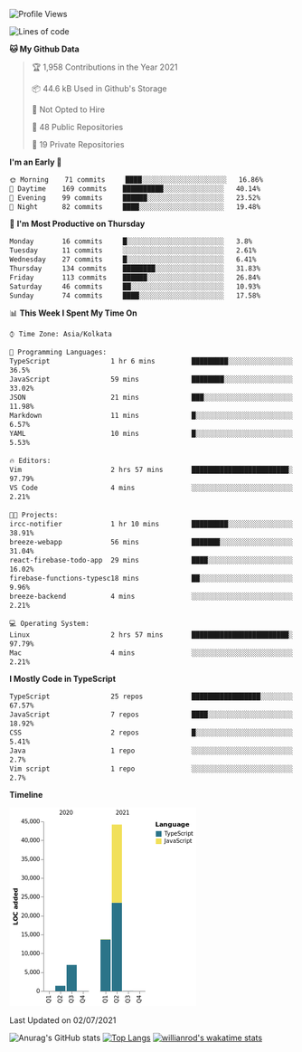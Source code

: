 <!--START_SECTION:waka-->
![Profile Views](http://img.shields.io/badge/Profile%20Views-0-blue)

![Lines of code](https://img.shields.io/badge/From%20Hello%20World%20I%27ve%20Written-66336%20lines%20of%20code-blue)

**🐱 My Github Data** 

> 🏆 1,958 Contributions in the Year 2021
 > 
> 📦 44.6 kB Used in Github's Storage 
 > 
> 🚫 Not Opted to Hire
 > 
> 📜 48 Public Repositories 
 > 
> 🔑 19 Private Repositories  
 > 
**I'm an Early 🐤** 

```text
🌞 Morning    71 commits     ████░░░░░░░░░░░░░░░░░░░░░   16.86% 
🌆 Daytime    169 commits    ██████████░░░░░░░░░░░░░░░   40.14% 
🌃 Evening    99 commits     ██████░░░░░░░░░░░░░░░░░░░   23.52% 
🌙 Night      82 commits     ████░░░░░░░░░░░░░░░░░░░░░   19.48%

```
📅 **I'm Most Productive on Thursday** 

```text
Monday       16 commits     █░░░░░░░░░░░░░░░░░░░░░░░░   3.8% 
Tuesday      11 commits     ░░░░░░░░░░░░░░░░░░░░░░░░░   2.61% 
Wednesday    27 commits     █░░░░░░░░░░░░░░░░░░░░░░░░   6.41% 
Thursday     134 commits    ████████░░░░░░░░░░░░░░░░░   31.83% 
Friday       113 commits    ██████░░░░░░░░░░░░░░░░░░░   26.84% 
Saturday     46 commits     ██░░░░░░░░░░░░░░░░░░░░░░░   10.93% 
Sunday       74 commits     ████░░░░░░░░░░░░░░░░░░░░░   17.58%

```


📊 **This Week I Spent My Time On** 

```text
⌚︎ Time Zone: Asia/Kolkata

💬 Programming Languages: 
TypeScript               1 hr 6 mins         █████████░░░░░░░░░░░░░░░░   36.5% 
JavaScript               59 mins             ████████░░░░░░░░░░░░░░░░░   33.02% 
JSON                     21 mins             ███░░░░░░░░░░░░░░░░░░░░░░   11.98% 
Markdown                 11 mins             █░░░░░░░░░░░░░░░░░░░░░░░░   6.57% 
YAML                     10 mins             █░░░░░░░░░░░░░░░░░░░░░░░░   5.53%

🔥 Editors: 
Vim                      2 hrs 57 mins       ████████████████████████░   97.79% 
VS Code                  4 mins              ░░░░░░░░░░░░░░░░░░░░░░░░░   2.21%

🐱‍💻 Projects: 
ircc-notifier            1 hr 10 mins        █████████░░░░░░░░░░░░░░░░   38.91% 
breeze-webapp            56 mins             ███████░░░░░░░░░░░░░░░░░░   31.04% 
react-firebase-todo-app  29 mins             ████░░░░░░░░░░░░░░░░░░░░░   16.02% 
firebase-functions-typesc18 mins             ██░░░░░░░░░░░░░░░░░░░░░░░   9.96% 
breeze-backend           4 mins              ░░░░░░░░░░░░░░░░░░░░░░░░░   2.21%

💻 Operating System: 
Linux                    2 hrs 57 mins       ████████████████████████░   97.79% 
Mac                      4 mins              ░░░░░░░░░░░░░░░░░░░░░░░░░   2.21%

```

**I Mostly Code in TypeScript** 

```text
TypeScript               25 repos            █████████████████░░░░░░░░   67.57% 
JavaScript               7 repos             ████░░░░░░░░░░░░░░░░░░░░░   18.92% 
CSS                      2 repos             █░░░░░░░░░░░░░░░░░░░░░░░░   5.41% 
Java                     1 repo              ░░░░░░░░░░░░░░░░░░░░░░░░░   2.7% 
Vim script               1 repo              ░░░░░░░░░░░░░░░░░░░░░░░░░   2.7%

```


**Timeline**

![Chart not found](https://raw.githubusercontent.com/wise-introvert/wise-introvert/master/charts/bar_graph.png) 


 Last Updated on 02/07/2021
<!--END_SECTION:waka-->
![Anurag's GitHub stats](https://github-readme-stats.vercel.app/api?username=wise-introvert&count_private=true&show_icons=true)
[![Top Langs](https://github-readme-stats.vercel.app/api/top-langs/?username=wise-introvert&langs_count=10)](https://github.com/anuraghazra/github-readme-stats)
[![willianrod's wakatime stats](https://github-readme-stats.vercel.app/api/wakatime?username=wiseintrovert)](https://github.com/anuraghazra/github-readme-stats)
